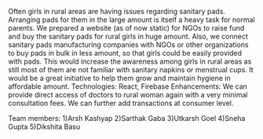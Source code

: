 Often girls in rural areas are having issues regarding sanitary pads. Arranging pads for them in the large amount is itself a heavy task for normal parents. We prepared a website (as of now static) for NGOs to raise fund and buy the sanitary pads for rural girls in huge amount. Also, we connect sanitary pads manufacturing companies with NGOs or other organizations to buy pads in bulk in less amount, so that girls could be easily provided with pads. This would increase the awareness among girls in rural areas as still most of them are not familiar with sanitary napkins or menstrual cups. It would be a great initiative to help them grow and maintain hygiene in affordable amount.
Technologies: React, Firebase
Enhancements: We can provide direct access of doctors to rural woman again with a very minimal consultation fees. We can further add transactions at consumer level.

Team members:
1)Arsh Kashyap
2)Sarthak Gaba 
3)Utkarsh Goel
4)Sneha Gupta
5)Dikshita Basu